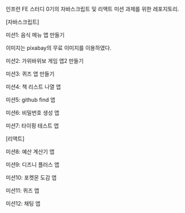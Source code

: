인프런 FE 스터디 0기의 자바스크립트 및 리액트 미션 과제를 위한 레포지토리.

[자바스크립트]

미션1: 음식 메뉴 앱 만들기

이미지는 pixabay의 무료 이미지를 이용하였다.

미션2: 가위바위보 게임 앱2 만들기

미션3: 퀴즈 앱 만들기

미션4: 책 리스트 나열 앱

미션5: github find 앱

미션6: 비밀번호 생성 앱

미션7: 타이핑 테스트 앱

[리액트]

미션8: 예산 계산기 앱

미션9: 디즈니 플러스 앱

미션10: 포켓몬 도감 앱

미션11: 퀴즈 앱

미션12: 채팅 앱
